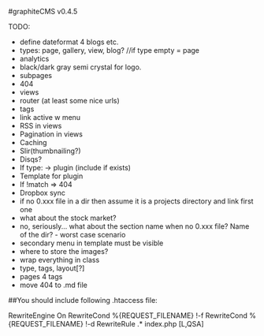 #graphiteCMS v0.4.5

TODO:
*  define dateformat 4 blogs etc.
*  types: page, gallery, view, blog? //if type empty = page
*  analytics
*  black/dark gray semi crystal for logo.
*  subpages
*  404
*  views
*  router (at least some nice urls)
*  tags
*  link active w menu
*  RSS in views
*  Pagination in views
*  Caching
*  Slir(thumbnailing?)
*  Disqs?
*  If type: -> plugin (include if exists)
*  Template for plugin
*  If !match => 404
*  Dropbox sync
*  if no 0.xxx file in a dir then assume it is a projects directory and link first one
*  what about the stock market?
*  no, seriously... what about the section name when no 0.xxx file? Name of the dir? - worst case scenario
*  secondary menu in template must be visible
*  where to store the images?
*  wrap everything in class
*  type, tags, layout[?]
*  pages 4 tags
*  move 404 to .md file

##You should include following .htaccess file:

RewriteEngine On
RewriteCond %{REQUEST_FILENAME} !-f
RewriteCond %{REQUEST_FILENAME} !-d
RewriteRule .* index.php [L,QSA]